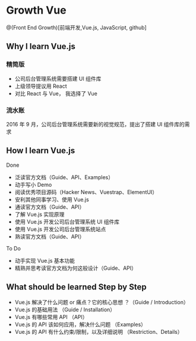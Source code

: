 # Growth Vue

@(Front End Growth)[前端开发,Vue.js, JavaScript, github]

## Why I learn Vue.js

### 精简版

- 公司后台管理系统需要搭建 UI 组件库
- 上级领导提议用 React
- 对比 React 与 Vue， 我选择了 Vue

### 流水账

2016 年 9 月，公司后台管理系统需要新的视觉规范，提出了搭建 UI 组件库的需求


## How I learn Vue.js 

Done
- 泛读官方文档（Guide、API、Examples）
- 动手写小 Demo
- 阅读优秀项目源码（Hacker News、Vuestrap、ElementUI）
- 安利其他同事学习、使用 Vue.js
- 通读官方文档（Guide、API）
- 了解 Vue.js 实现原理
- 使用 Vue.js 开发公司后台管理系统 UI 组件库
- 使用 Vue.js 开发公司后台管理系统站点
- 熟读官方文档（Guide、API）

To Do
- 动手实现 Vue.js 基本功能
- 精熟并思考读官方文档为何这般设计（Guide、API）


## What should be learned Step by Step
- Vue.js 解决了什么问题 or 痛点？它的核心思想 ？（Guide / Introduction）
- Vue.js 的基础用法 （Guide / Installation）
- Vue.js 有哪些常用 API （API）
- Vue.js 的 API 该如何应用，解决什么问题 （Examples）
- Vue.js 的 API 有什么约束/限制，以及详细说明 （Restriction、Details）
